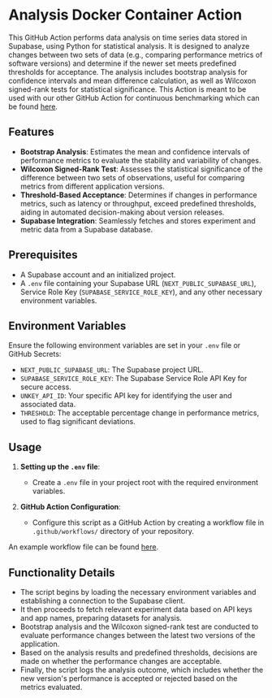 # Analysis Docker Container Action

This GitHub Action performs data analysis on time series data stored in Supabase, using Python for statistical analysis. 
It is designed to analyze changes between two sets of data (e.g., comparing performance metrics of software versions) and 
determine if the newer set meets predefined thresholds for acceptance. The analysis includes bootstrap analysis for 
confidence intervals and mean difference calculation, as well as Wilcoxon signed-rank tests for statistical significance.
This Action is meant to be used with our other GitHub Action for continuous benchmarking which can be found [here](https://github.com/ADSP-EMPIRIS/benchmark-gh-action).

## Features

- **Bootstrap Analysis**: Estimates the mean and confidence intervals of performance metrics to evaluate the stability and variability of changes.
- **Wilcoxon Signed-Rank Test**: Assesses the statistical significance of the difference between two sets of observations, useful for comparing metrics from different application versions.
- **Threshold-Based Acceptance**: Determines if changes in performance metrics, such as latency or throughput, exceed predefined thresholds, aiding in automated decision-making about version releases.
- **Supabase Integration**: Seamlessly fetches and stores experiment and metric data from a Supabase database.

## Prerequisites

- A Supabase account and an initialized project.
- A `.env` file containing your Supabase URL (`NEXT_PUBLIC_SUPABASE_URL`), Service Role Key (`SUPABASE_SERVICE_ROLE_KEY`), and any other necessary environment variables.

## Environment Variables

Ensure the following environment variables are set in your `.env` file or GitHub Secrets:

- `NEXT_PUBLIC_SUPABASE_URL`: The Supabase project URL.
- `SUPABASE_SERVICE_ROLE_KEY`: The Supabase Service Role API Key for secure access.
- `UNKEY_API_ID`: Your specific API key for identifying the user and associated data.
- `THRESHOLD`: The acceptable percentage change in performance metrics, used to flag significant deviations.

## Usage

1. **Setting up the `.env` file**:
   - Create a `.env` file in your project root with the required environment variables.

2. **GitHub Action Configuration**:
   - Configure this script as a GitHub Action by creating a workflow file in `.github/workflows/` directory of your repository.

An example workflow file can be found [here](https://github.com/ADSP-EMPIRIS/benchmark-gh-action/blob/main/.github/workflows/test.yml).

## Functionality Details

- The script begins by loading the necessary environment variables and establishing a connection to the Supabase client.
- It then proceeds to fetch relevant experiment data based on API keys and app names, preparing datasets for analysis.
- Bootstrap analysis and the Wilcoxon signed-rank test are conducted to evaluate performance changes between the latest two versions of the application.
- Based on the analysis results and predefined thresholds, decisions are made on whether the performance changes are acceptable.
- Finally, the script logs the analysis outcome, which includes whether the new version's performance is accepted or rejected based on the metrics evaluated.

